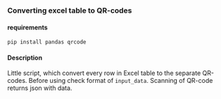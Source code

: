 ### Converting excel table to QR-codes

#### requirements
```
pip install pandas qrcode
```

#### Description
Little script, which convert every row in Excel table to the separate QR-codes. Before using check
format of `input_data`. Scanning of QR-code returns json with data. 
